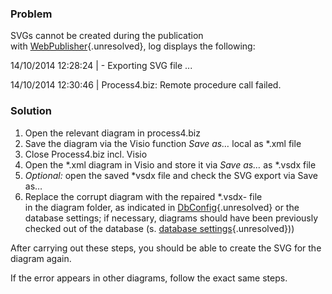 ### Problem

SVGs cannot be created during the publication
with [WebPublisher](#){.unresolved}, log displays the following:

14/10/2014 12:28:24 \| - Exporting SVG file ...

14/10/2014 12:30:46 \| Process4.biz: Remote procedure call failed.

### Solution

1.  Open the relevant diagram in process4.biz
2.  Save the diagram via the Visio function *Save as…* local as \*.xml
    file
3.  Close Process4.biz incl. Visio
4.  Open the \*.xml diagram in Visio and store it via *Save as…* as
    \*.vsdx file
5.  *Optional:* open the saved \*vsdx file and check the SVG export via
    Save as…
6.  Replace the corrupt diagram with the repaired \*.vsdx- file   
    in the diagram folder, as indicated in [DbConfig](#){.unresolved} or
    the database settings; if necessary, diagrams should have been
    previously checked out of the database (s. [database
    settings](#){.unresolved}))

After carrying out these steps, you should be able to create the SVG for
the diagram again.

If the error appears in other diagrams, follow the exact same steps.

